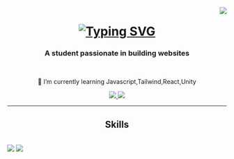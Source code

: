 <img align="right" src="https://visitor-badge.laobi.icu/badge?page_id=masedryer.masedryer" />

<h1 align="center">
 <a href="https://git.io/typing-svg"><img src="https://readme-typing-svg.demolab.com?font=Fira+Code&size=25&duration=4000&pause=1000&color=31F7A2&center=true&vCenter=true&random=false&width=500&lines=Hello+There!!;I+am+Edry+Rezal" alt="Typing SVG" /></a>

 <h3 align="center">A student passionate in building websites</h3>

 <br/>

 <div align="center">

🌱 I’m currently learning Javascript,Tailwind,React,Unity
 </div>

   <div align="center">
   <a href="mailto:edryrezal@gmail.com">
   <img src="https://img.shields.io/badge/Gmail-D14836?style=for-the-badge&logo=gmail&logoColor=white" target="_blank">
   </a>
     <a href="https://www.linkedin.com/in/edry-rezal-rafik-1a264023b/">
   <img src="https://img.shields.io/badge/LinkedIn-0077B5?style=for-the-badge&logo=linkedin&logoColor=white" target="_blank">
     </a>
   </div>

   <hr/>

   <h2 align="center">Skills</h2>
   <br/>
   <div align="center>
   <a href="https://skillicons.dev">
   <img src="https://skillicons.dev/icons?i=html,css,java,mysql,github,git,bootstrap,xd,vscode">
   <img src="https://skillicons.dev/icons?i=php,figma,mongodb,eclipse,androidstudio,idea,py">
  
<!--
**masedryer/masedryer** is a ✨ _special_ ✨ repository because its `README.md` (this file) appears on your GitHub profile.

Here are some ideas to get you started:

- 🔭 I’m currently working on ...
- 🌱 I’m currently learning Javascript, React, Unity, 
- 👯 I’m looking to collaborate on ...
- 🤔 I’m looking for help with ...
- 💬 Ask me about ...
- 📫 How to reach me: ...
- 😄 Pronouns: ...
- ⚡ Fun fact: ...
-->
